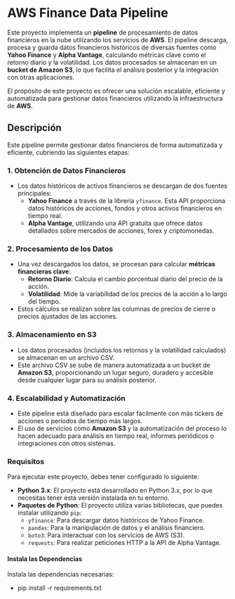 # AWS Finance Data Pipeline

Este proyecto implementa un **pipeline** de procesamiento de datos financieros en la nube utilizando los servicios de **AWS**. El pipeline descarga, procesa y guarda datos financieros históricos de diversas fuentes como **Yahoo Finance** y **Alpha Vantage**, calculando métricas clave como el retorno diario y la volatilidad. Los datos procesados se almacenan en un **bucket de Amazon S3**, lo que facilita el análisis posterior y la integración con otras aplicaciones.

El propósito de este proyecto es ofrecer una solución escalable, eficiente y automatizada para gestionar datos financieros utilizando la infraestructura de **AWS**.

## Descripción

Este pipeline permite gestionar datos financieros de forma automatizada y eficiente, cubriendo las siguientes etapas:

 ### 1. **Obtención de Datos Financieros**
   - Los datos históricos de activos financieros se descargan de dos fuentes principales:
     - **Yahoo Finance** a través de la librería `yfinance`. Esta API proporciona datos históricos de acciones, fondos y otros activos financieros en tiempo real.
     - **Alpha Vantage**, utilizando una API gratuita que ofrece datos detallados sobre mercados de acciones, forex y criptomonedas.

 ### 2. **Procesamiento de los Datos**
   - Una vez descargados los datos, se procesan para calcular **métricas financieras clave**:
     - **Retorno Diario**: Calcula el cambio porcentual diario del precio de la acción.
     - **Volatilidad**: Mide la variabilidad de los precios de la acción a lo largo del tiempo.
   - Estos cálculos se realizan sobre las columnas de precios de cierre o precios ajustados de las acciones.
  
 ### 3. **Almacenamiento en S3**
   - Los datos procesados (incluidos los retornos y la volatilidad calculados) se almacenan en un archivo CSV.
   - Este archivo CSV se sube de manera automatizada a un bucket de **Amazon S3**, proporcionando un lugar seguro, duradero y accesible desde cualquier lugar para su análisis posterior.

 ### 4. **Escalabilidad y Automatización**
   - Este pipeline está diseñado para escalar fácilmente con más tickers de acciones o períodos de tiempo más largos.
   - El uso de servicios como **Amazon S3** y la automatización del proceso lo hacen adecuado para análisis en tiempo real, informes periódicos o integraciones con otros sistemas.
     
### Requisitos

Para ejecutar este proyecto, debes tener configurado lo siguiente:

- **Python 3.x**: El proyecto está desarrollado en Python 3.x, por lo que necesitas tener esta versión instalada en tu entorno.
- **Paquetes de Python**: El proyecto utiliza varias bibliotecas, que puedes instalar utilizando `pip`:
  - `yfinance`: Para descargar datos históricos de Yahoo Finance.
  - `pandas`: Para la manipulación de datos y el análisis financiero.
  - `boto3`: Para interactuar con los servicios de AWS (S3).
  - `requests`: Para realizar peticiones HTTP a la API de Alpha Vantage.

####  Instala las Dependencias
Instala las dependencias necesarias:
- pip install -r requirements.txt
